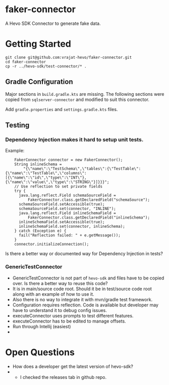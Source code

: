 # faker-connector
A Hevo SDK Connector to generate fake data.

# Getting Started

```declarative
git clone git@github.com:vrajat-hevo/faker-connector.git
cd faker-connector
cp -r ../hevo-sdk/test-connector/* .
```

## Gradle Configuration

Major sections in `build.gradle.kts` are missing. The following sections were copied from `sqlserver-connector` and modified to suit this connector. 

Add `gradle.properties` and `settings.gradle.kts` files. 

## Testing

### Dependency Injection makes it hard to setup unit tests. 

Example:

```declarative
    FakerConnector connector = new FakerConnector();
    String inlineSchema =
        "{\"name\":\"TestSchema\",\"tables\":{\"TestTable\":{\"name\":\"TestTable\",\"columns\":[{\"name\":\"id\",\"type\":\"INT\"},{\"name\":\"value\",\"type\":\"STRING\"}]}}}";
    // Use reflection to set private fields
    try {
      java.lang.reflect.Field schemaSourceField =
          FakerConnector.class.getDeclaredField("schemaSource");
      schemaSourceField.setAccessible(true);
      schemaSourceField.set(connector, "INLINE");
      java.lang.reflect.Field inlineSchemaField =
          FakerConnector.class.getDeclaredField("inlineSchema");
      inlineSchemaField.setAccessible(true);
      inlineSchemaField.set(connector, inlineSchema);
    } catch (Exception e) {
      fail("Reflection failed: " + e.getMessage());
    }
    connector.initializeConnection();
```

Is there a better way or documented way for Dependency Injection in tests?

### GenericTestConnector

- GenericTestConnector is not part of `hevo-sdk` and files have to be copied over. Is there a better way to reuse this code?
- It is in main/source code root. Should it be in test/source code root along with an example of how to use it.
- Also there is no way to integrate it with mvn/gradle test framework.
- Configuration requires reflection. Code is available but developer may have to understand it to debug config issues.
- executeConnector uses prompts to test different features.
- executeConnector has to be edited to manage offsets.
- Run through Intellij (easiest)
- 

# Open Questions
- How does a developer get the latest version of hevo-sdk?
- - I checked the releases tab in github repo.